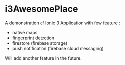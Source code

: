 # i3AwesomePlace

A demonstration of Ionic 3 Application with few feature :

  - native maps
  - fingerprint detection
  - firestore (firebase storage)
  - push notification (firebase cloud messaging)
  
  
Will add another feature in the future. 
